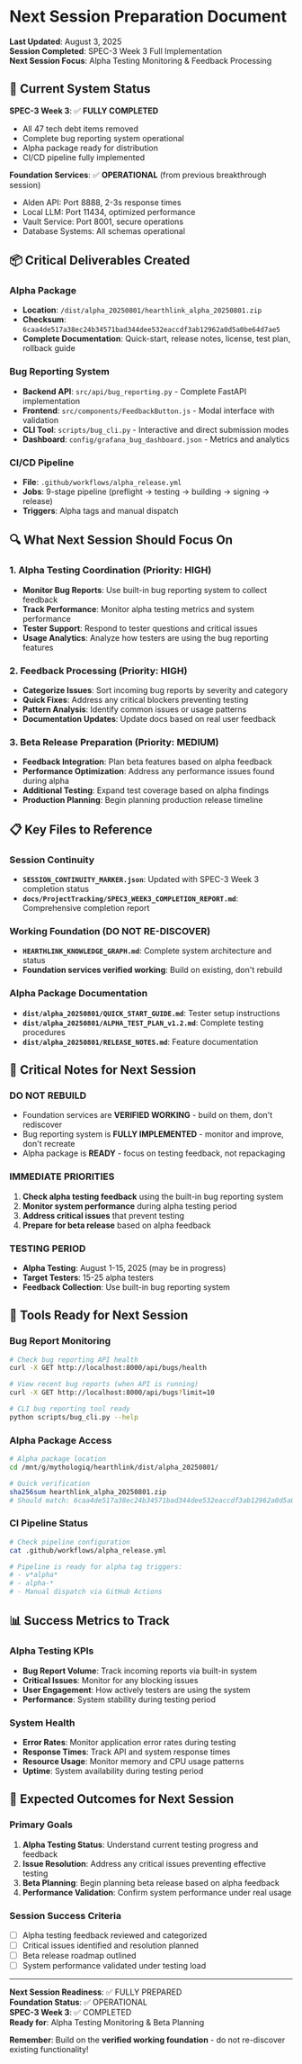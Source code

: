 # Next Session Preparation Document

**Last Updated**: August 3, 2025  
**Session Completed**: SPEC-3 Week 3 Full Implementation  
**Next Session Focus**: Alpha Testing Monitoring & Feedback Processing  

## 🎯 Current System Status

**SPEC-3 Week 3**: ✅ **FULLY COMPLETED**
- All 47 tech debt items removed
- Complete bug reporting system operational  
- Alpha package ready for distribution
- CI/CD pipeline fully implemented

**Foundation Services**: ✅ **OPERATIONAL** (from previous breakthrough session)
- Alden API: Port 8888, 2-3s response times
- Local LLM: Port 11434, optimized performance
- Vault Service: Port 8001, secure operations
- Database Systems: All schemas operational

## 📦 Critical Deliverables Created

### Alpha Package
- **Location**: `/dist/alpha_20250801/hearthlink_alpha_20250801.zip`
- **Checksum**: `6caa4de517a38ec24b34571bad344dee532eaccdf3ab12962a0d5a0be64d7ae5`
- **Complete Documentation**: Quick-start, release notes, license, test plan, rollback guide

### Bug Reporting System
- **Backend API**: `src/api/bug_reporting.py` - Complete FastAPI implementation
- **Frontend**: `src/components/FeedbackButton.js` - Modal interface with validation
- **CLI Tool**: `scripts/bug_cli.py` - Interactive and direct submission modes
- **Dashboard**: `config/grafana_bug_dashboard.json` - Metrics and analytics

### CI/CD Pipeline
- **File**: `.github/workflows/alpha_release.yml`
- **Jobs**: 9-stage pipeline (preflight → testing → building → signing → release)
- **Triggers**: Alpha tags and manual dispatch

## 🔍 What Next Session Should Focus On

### 1. Alpha Testing Coordination (Priority: HIGH)
- **Monitor Bug Reports**: Use built-in bug reporting system to collect feedback
- **Track Performance**: Monitor alpha testing metrics and system performance
- **Tester Support**: Respond to tester questions and critical issues
- **Usage Analytics**: Analyze how testers are using the bug reporting features

### 2. Feedback Processing (Priority: HIGH)
- **Categorize Issues**: Sort incoming bug reports by severity and category
- **Quick Fixes**: Address any critical blockers preventing testing
- **Pattern Analysis**: Identify common issues or usage patterns
- **Documentation Updates**: Update docs based on real user feedback

### 3. Beta Release Preparation (Priority: MEDIUM)
- **Feedback Integration**: Plan beta features based on alpha feedback
- **Performance Optimization**: Address any performance issues found during alpha
- **Additional Testing**: Expand test coverage based on alpha findings
- **Production Planning**: Begin planning production release timeline

## 📋 Key Files to Reference

### Session Continuity
- **`SESSION_CONTINUITY_MARKER.json`**: Updated with SPEC-3 Week 3 completion status
- **`docs/ProjectTracking/SPEC3_WEEK3_COMPLETION_REPORT.md`**: Comprehensive completion report

### Working Foundation (DO NOT RE-DISCOVER)
- **`HEARTHLINK_KNOWLEDGE_GRAPH.md`**: Complete system architecture and status
- **Foundation services verified working**: Build on existing, don't rebuild

### Alpha Package Documentation
- **`dist/alpha_20250801/QUICK_START_GUIDE.md`**: Tester setup instructions
- **`dist/alpha_20250801/ALPHA_TEST_PLAN_v1.2.md`**: Complete testing procedures
- **`dist/alpha_20250801/RELEASE_NOTES.md`**: Feature documentation

## 🚨 Critical Notes for Next Session

### DO NOT REBUILD
- Foundation services are **VERIFIED WORKING** - build on them, don't rediscover
- Bug reporting system is **FULLY IMPLEMENTED** - monitor and improve, don't recreate
- Alpha package is **READY** - focus on testing feedback, not repackaging

### IMMEDIATE PRIORITIES
1. **Check alpha testing feedback** using the built-in bug reporting system
2. **Monitor system performance** during alpha testing period
3. **Address critical issues** that prevent testing
4. **Prepare for beta release** based on alpha feedback

### TESTING PERIOD
- **Alpha Testing**: August 1-15, 2025 (may be in progress)
- **Target Testers**: 15-25 alpha testers
- **Feedback Collection**: Use built-in bug reporting system

## 🔧 Tools Ready for Next Session

### Bug Report Monitoring
```bash
# Check bug reporting API health
curl -X GET http://localhost:8000/api/bugs/health

# View recent bug reports (when API is running)
curl -X GET http://localhost:8000/api/bugs?limit=10

# CLI bug reporting tool ready
python scripts/bug_cli.py --help
```

### Alpha Package Access
```bash
# Alpha package location
cd /mnt/g/mythologiq/hearthlink/dist/alpha_20250801/

# Quick verification
sha256sum hearthlink_alpha_20250801.zip
# Should match: 6caa4de517a38ec24b34571bad344dee532eaccdf3ab12962a0d5a0be64d7ae5
```

### CI Pipeline Status
```bash
# Check pipeline configuration
cat .github/workflows/alpha_release.yml

# Pipeline is ready for alpha tag triggers:
# - v*alpha*
# - alpha-*
# - Manual dispatch via GitHub Actions
```

## 📊 Success Metrics to Track

### Alpha Testing KPIs
- **Bug Report Volume**: Track incoming reports via built-in system
- **Critical Issues**: Monitor for any blocking issues
- **User Engagement**: How actively testers are using the system
- **Performance**: System stability during testing period

### System Health
- **Error Rates**: Monitor application error rates during testing
- **Response Times**: Track API and system response times
- **Resource Usage**: Monitor memory and CPU usage patterns
- **Uptime**: System availability during testing period

## 🎯 Expected Outcomes for Next Session

### Primary Goals
1. **Alpha Testing Status**: Understand current testing progress and feedback
2. **Issue Resolution**: Address any critical issues preventing effective testing
3. **Beta Planning**: Begin planning beta release based on alpha feedback
4. **Performance Validation**: Confirm system performance under real usage

### Session Success Criteria
- [ ] Alpha testing feedback reviewed and categorized
- [ ] Critical issues identified and resolution planned
- [ ] Beta release roadmap outlined
- [ ] System performance validated under testing load

---

**Next Session Readiness**: ✅ FULLY PREPARED  
**Foundation Status**: ✅ OPERATIONAL  
**SPEC-3 Week 3**: ✅ COMPLETED  
**Ready for**: Alpha Testing Monitoring & Beta Planning  

**Remember**: Build on the **verified working foundation** - do not re-discover existing functionality!